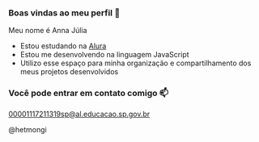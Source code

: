 ### Boas vindas ao meu perfil :blue_heart:

Meu nome é Anna Júlia

- Estou estudando na [Alura](https://www.alura.com.br)
- Estou me desenvolvendo na linguagem JavaScript
- Utilizo esse espaço para minha organização e compartilhamento dos meus projetos desenvolvidos

### Você pode entrar em contato comigo :mailbox:

00001117211319sp@al.educacao.sp.gov.br

@hetmongi
